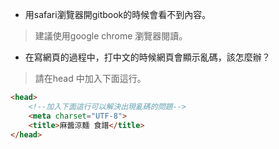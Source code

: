 * 用safari瀏覽器開gitbook的時候會看不到內容。

> 建議使用google chrome 瀏覽器閱讀。

* 在寫網頁的過程中，打中文的時候網頁會顯示亂碼，該怎麼辦？

> 請在head 中加入下面這行。

```html
<head>
    <!--加入下面這行可以解決出現亂碼的問題-->
    <meta charset="UTF-8">
    <title>麻醬涼麵 食譜</title>
</head>
```



